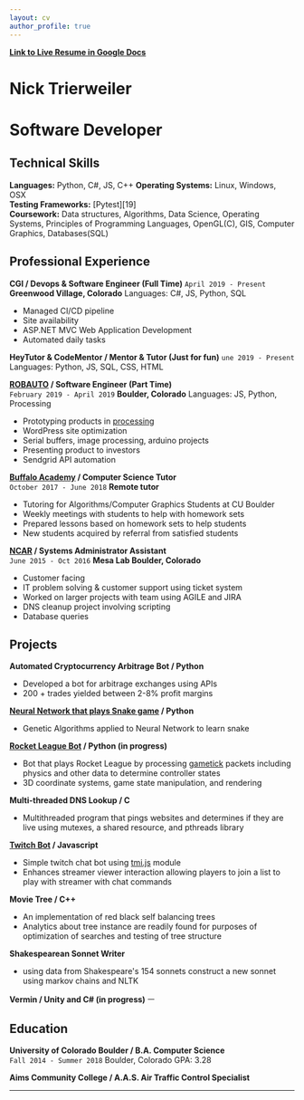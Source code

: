 ```yaml
---
layout: cv
author_profile: true
---
```


**[Link to Live Resume in Google Docs][9]**

# Nick Trierweiler

# Software Developer

## Technical Skills

**Languages:** Python, C#, JS, C++
**Operating Systems:** Linux, Windows, OSX  
**Testing Frameworks:** [Pytest][19]  
**Coursework:** Data structures, Algorithms, Data Science, Operating Systems, Principles of Programming Languages, OpenGL(C), GIS, Computer Graphics, Databases(SQL)

## Professional Experience

**CGI / Devops & Software Engineer (Full Time)**
`April 2019 - Present`
**Greenwood Village, Colorado**
Languages: C#, JS, Python, SQL

- Managed CI/CD pipeline
- Site availability
- ASP.NET MVC Web Application Development
- Automated daily tasks

**HeyTutor & CodeMentor / Mentor & Tutor (Just for fun)**
`une 2019 - Present`
Languages: Python, JS, SQL, CSS, HTML

**[ROBAUTO][1] / Software Engineer (Part Time)**  
`February 2019 - April 2019`
**Boulder, Colorado**
Languages: JS, Python, Processing

- Prototyping products in [processing][6]
- WordPress site optimization
- Serial buffers, image processing, arduino projects
- Presenting product to investors
- Sendgrid API automation

**[Buffalo Academy][2] / Computer Science Tutor**  
`October 2017 - June 2018`
**Remote tutor**

- Tutoring for Algorithms/Computer Graphics Students at CU Boulder
- Weekly meetings with students to help with homework sets
- Prepared lessons based on homework sets to help students
- New students acquired by referral from satisfied students

**[NCAR][3] / Systems Administrator Assistant**  
`June 2015 - Oct 2016`
**Mesa Lab Boulder, Colorado**

- Customer facing
- IT problem solving & customer support using ticket system
- Worked on larger projects with team using AGILE and JIRA
- DNS cleanup project involving scripting
- Database queries

## Projects

**Automated Cryptocurrency Arbitrage Bot / Python**

- Developed a bot for arbitrage exchanges using APIs
- 200 + trades yielded between 2-8% profit margins

**[Neural Network that plays Snake game][4] / Python**

- Genetic Algorithms applied to Neural Network to learn snake

**[Rocket League Bot][5] / Python (in progress)**

- Bot that plays Rocket League by processing [gametick][7] packets including physics and other data to determine controller states
- 3D coordinate systems, game state manipulation, and rendering

**Multi-threaded DNS Lookup / C**

- Multithreaded program that pings websites and determines if they are live using mutexes, a shared resource, and pthreads library

**[Twitch Bot][10] / Javascript**

- Simple twitch chat bot using [tmi.js][8] module
- Enhances streamer viewer interaction allowing players to join a list to play with streamer with chat commands

**Movie Tree / C++**

- An implementation of red black self balancing trees
- Analytics about tree instance are readily found for purposes of optimization of searches and testing of tree structure

**Shakespearean Sonnet Writer**

- using data from Shakespeare's 154 sonnets construct a new sonnet using markov chains and NLTK

**Vermin / Unity and C# (in progress)**
ㅡ

## Education

**University of Colorado Boulder / B.A. Computer Science**  
`Fall 2014 - Summer 2018`
Boulder, Colorado GPA: 3.28

**Aims Community College / A.A.S. Air Traffic Control Specialist**

[1]: https://www.robauto.co/
[2]: https://www.buffacademy.com/
[3]: https://ncar.ucar.edu/
[4]: https://github.com/kicksent/SnakePythonP5NeuralNet
[5]: https://kicksent.dev/rocketleaguebot/
[6]: https://https://processing.org
[7]: https://github.com/RLBot/RLBotPythonExample/wiki/Input-and-Output-Data
[8]: https://docs.tmijs.org/
[9]: https://docs.google.com/document/d/1AZTEeZ21hnAx9gO6cChY_GnOEEk_Fii5G-uo3Mdi-OE/edit?usp=sharing
[10]: https://kicksent.dev/twitchbot/
[100]: https://www.cgi.com/en


<!-- ### Footer

Last updated: March 2019 -->

---
